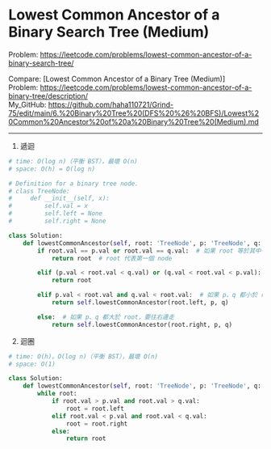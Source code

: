 Lowest Common Ancestor of a Binary Search Tree (Medium)
===

Problem: https://leetcode.com/problems/lowest-common-ancestor-of-a-binary-search-tree/

Compare: [Lowest Common Ancestor of a Binary Tree (Medium)]  
Problem: https://leetcode.com/problems/lowest-common-ancestor-of-a-binary-tree/description/  
My_GitHub: https://github.com/haha110721/Grind-75/edit/main/6.%20Binary%20Tree%20(DFS%20%26%20BFS)/Lowest%20Common%20Ancestor%20of%20a%20Binary%20Tree%20(Medium).md

---

1. 遞迴
```python
# time: O(log n)（平衡 BST），最壞 O(n)
# space: O(h) = O(log n)

# Definition for a binary tree node.
# class TreeNode:
#     def __init__(self, x):
#         self.val = x
#         self.left = None
#         self.right = None

class Solution:
    def lowestCommonAncestor(self, root: 'TreeNode', p: 'TreeNode', q: 'TreeNode') -> 'TreeNode':
        if root.val == p.val or root.val == q.val:  # 如果 root 等於其中一個 p or q，那他就是答案 (因為從上而下開始找)
            return root  # root 代表第一個 node

        elif (p.val < root.val < q.val) or (q.val < root.val < p.val):
            return root

        elif p.val < root.val and q.val < root.val:  # 如果 p、q 都小於 root，要往左邊走
            return self.lowestCommonAncestor(root.left, p, q)

        else:  # 如果 p、q 都大於 root，要往右邊走
            return self.lowestCommonAncestor(root.right, p, q)
```

2. 迴圈
```python
# time: O(h)。O(log n)（平衡 BST），最壞 O(n)
# space: O(1)

class Solution:
    def lowestCommonAncestor(self, root: 'TreeNode', p: 'TreeNode', q: 'TreeNode') -> 'TreeNode':
        while root:
            if root.val > p.val and root.val > q.val:
                root = root.left
            elif root.val < p.val and root.val < q.val:
                root = root.right
            else:
                return root
```
